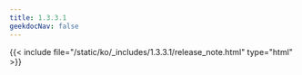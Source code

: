```yaml
---
title: 1.3.3.1
geekdocNav: false
---
```

{{< include file="/static/ko/_includes/1.3.3.1/release_note.html" type="html" >}}